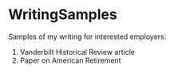 # WritingSamples
Samples of my writing for interested employers:

1. Vanderbilt Historical Review article
2. Paper on American Retirement

